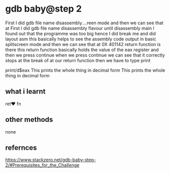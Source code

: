 # gdb baby@step 2
First I did gdb file name disassembly....reen mode and then we can see that at
First I did gdb file name disassembly flavour until disassembly main I found out that the programme was too big hence I did break me and did layout asm this basically helps to see the assembly code output in basic splitscreen mode and then we can see that at
0X 401142 return function is there this return function basically holds the value of the eax register and then we press continue when we press continue we can see that it correctly stops at the break of at our return function then we have to type print

print/d$eax This prints the whole thing in decimal form
This prints the whole thing in decimal form
## what i learnt
ret♥
fn

## other methods
none
## refernces
https://www.stackzero.net/gdb-baby-step-2/#Prerequisites_for_the_Challenge





